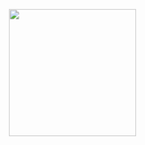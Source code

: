 <div id="header" align="center">
  <img src="https://media1.giphy.com/media/l378ryVoDmMwKoSt2/giphy.gif" width="230"/>
</div>
